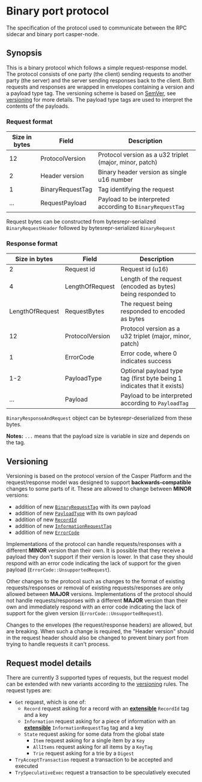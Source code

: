 # Binary port protocol
The specification of the protocol used to communicate between the RPC sidecar and binary port casper-node.

## Synopsis
This is a binary protocol which follows a simple request-response model. The protocol consists of one party (the client) sending requests to another party (the server) and the server sending responses back to the client. Both requests and responses are wrapped in envelopes containing a version and a payload type tag. The versioning scheme is based on [SemVer](https://semver.org/), see [versioning](#versioning) for more details. The payload type tags are used to interpret the contents of the payloads.

### Request format
| Size in bytes | Field            | Description                                               |
|---------------|------------------|-----------------------------------------------------------|
| 12            | ProtocolVersion  | Protocol version as a u32 triplet (major, minor, patch)   |
| 2             | Header version   | Binary header version as single u16 number                |
| 1             | BinaryRequestTag | Tag identifying the request                               |
| ...           | RequestPayload   | Payload to be interpreted according to `BinaryRequestTag` |

Request bytes can be constructed from bytesrepr-serialized `BinaryRequestHeader` followed by bytesrepr-serialized `BinaryRequest`

### Response format
| Size in bytes   | Field           | Description                                                             |
|-----------------|-----------------|-------------------------------------------------------------------------|
| 2               | Request id      | Request id (u16)                                                        |
| 4               | LengthOfRequest | Length of the request (encoded as bytes) being responded to             |
| LengthOfRequest | RequestBytes    | The request being responded to encoded as bytes                         |
| 12              | ProtocolVersion | Protocol version as a u32 triplet (major, minor, patch)                 |
| 1               | ErrorCode       | Error code, where 0 indicates success                                   |
| 1-2             | PayloadType     | Optional payload type tag (first byte being 1 indicates that it exists) |
| ...             | Payload         | Payload to be interpreted according to `PayloadTag`                     |

`BinaryResponseAndRequest` object can be bytesrepr-deserialized from these bytes.

**Notes:** `...` means that the payload size is variable in size and depends on the tag.

## Versioning
Versioning is based on the protocol version of the Casper Platform and the request/response model was designed to support **backwards-compatible** changes to some parts of it. These are allowed to change between **MINOR** versions:
- addition of new [`BinaryRequestTag`](#request-format) with its own payload
- addition of new [`PayloadType`](#response-format) with its own payload
- addition of new [`RecordId`](#request-model-details)
- addition of new [`InformationRequestTag`](#request-model-details)
- addition of new [`ErrorCode`](#response-format)

Implementations of the protocol can handle requests/responses with a different **MINOR** version than their own. It is possible that they receive a payload they don't support if their version is lower. In that case they should respond with an error code indicating the lack of support for the given payload (`ErrorCode::UnsupportedRequest`).

Other changes to the protocol such as changes to the format of existing requests/responses or removal of existing requests/responses are only allowed between **MAJOR** versions. Implementations of the protocol should not handle requests/responses with a different **MAJOR** version than their own and immediately respond with an error code indicating the lack of support for the given version (`ErrorCode::UnsupportedRequest`).

Changes to the envelopes (the request/response headers) are allowed, but are breaking. When such a change is required, the "Header version" should in the request header should also be changed to prevent binary port from trying to handle requests it can't process.

## Request model details
There are currently 3 supported types of requests, but the request model can be extended with new variants according to the [versioning](#versioning) rules. The request types are:
- `Get` request, which is one of:
    - `Record` request asking for a record with an [**extensible**](#versioning) `RecordId` tag and a key
    - `Information` request asking for a piece of information with an [**extensible**](#versioning) `InformationRequestTag` tag and a key
    - `State` request asking for some data from the global state
        - `Item` request asking for a single item by a `Key`
        - `AllItems` request asking for all items by a `KeyTag`
        - `Trie` request asking for a trie by a `Digest`
- `TryAcceptTransaction` request a transaction to be accepted and executed
- `TrySpeculativeExec` request a transaction to be speculatively executed
